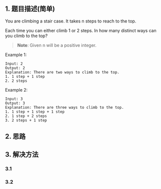 # []()

## 1. 题目描述(简单)

You are climbing a stair case. It takes n steps to reach to the top.

Each time you can either climb 1 or 2 steps. In how many distinct ways can you climb to the top?

> **Note**: Given n will be a positive integer.

Example 1:
```
Input: 2
Output: 2
Explanation: There are two ways to climb to the top.
1. 1 step + 1 step
2. 2 steps
```
Example 2:
```
Input: 3
Output: 3
Explanation: There are three ways to climb to the top.
1. 1 step + 1 step + 1 step
2. 1 step + 2 steps
3. 2 steps + 1 step
```

## 2. 思路

## 3. 解决方法

### 3.1



### 3.2

